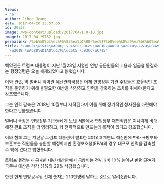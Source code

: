 ```yaml
---
Views:
- '6'
author: Jihee Jeong
date: 2017-04-20 13:57:00
id: 29732
image: /wp-content/uploads/2017/04/1.0-10.jpg
imagef: 2017-04-29732.jpg
permalink: /%eb%b0%b1%ec%95%85%ea%b4%80-%ec%97%b0%eb%b0%a9%ea%b8%b0%ea%b4%80-%ec%9d%b8%eb%a0%a5%ea%b0%90%ec%b6%95-%ea%b2%80%ed%86%a0%ec%9e%91%ec%97%85-%eb%8f%8c%ec%9e%85/
title: "\uBC31\uC545\uAD00, \uC5F0\uBC29\uAE30\uAD00 \u2018\uC778\uB825\uAC10\uCD95\
  \u2019 \uAC80\uD1A0\uC791\uC5C5 \uB3CC\uC785"
---
```


백악관은 트럼프 대통령이 지난 1월23일 서명한 연방 공문원들의 고용과 임금을 동결하는 행정명령은 오늘 해제되었다고 밝혔습니다.

이와 관련, 믹 멀버니 백악관 예산관리국장은 어제 연방정부 기관 수장들은 효율적인 조직을 운영하기 위해 불필요한 예산을 삭감하고 인력을 감축하는 조치를 취해야 한다고 강조했습니다.

그는 인력 감축은 2018년 10월부터 시작된다며 이를 위해 장기적인 청사진을 마련해야 한다고 덧붙였습니다.

멀버니 국장은 연방정부 기관들에게 보낸 서한에서 연방정부 재편작업은 지나치게 비대해진 관료 조직을 더 영리하고, 더 전략적으로 만드는데 목적이 있다고 강조했습니다.

이와 함께 그는 지난달 트럼프 대통령이 발표한 2018 회계연도 예산안에 따라 국방부와 보훈부는 직원들을 충원할 예정이지만 환경보호청(EPA)의 경우 대규모 인력을 감축할 수 밖에 없다고 밝혔습니다.

트럼프 행정부가 공개한 내년 예산안에서 국방비는 전년대비 10% 늘어난 반면 EPA와 국무부 예산은 각각 31%와 29% 삭감됐습니다.

한편 현재 연방공무원 전체 숫자는 210만명에 달하는 것으로 알려졌습니다.